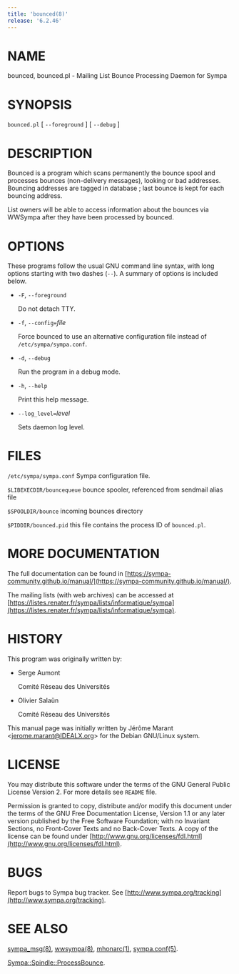 ```yaml
---
title: 'bounced(8)'
release: '6.2.46'
---
```


# NAME

bounced, bounced.pl - Mailing List Bounce Processing Daemon for Sympa

# SYNOPSIS

`bounced.pl` \[ `--foreground` \] \[ `--debug` \]

# DESCRIPTION

Bounced is a program which scans permanently the bounce spool and
processes bounces (non-delivery messages), looking or bad addresses.
Bouncing addresses are tagged in database ; last bounce is kept for
each bouncing address.

List owners will be able to access information about the bounces
via WWSympa after they have been processed by bounced.

# OPTIONS

These programs follow the usual GNU command line syntax,
with long options starting with two dashes (`--`).  A summary of
options is included below.

- `-F`, `--foreground`

    Do not detach TTY.

- `-f`, `--config=`_file_

    Force bounced to use an alternative configuration file instead
    of `/etc/sympa/sympa.conf`.

- `-d`, `--debug`

    Run the program in a debug mode.

- `-h`, `--help`

    Print this help message.

- `--log_level=`_level_

    Sets daemon log level.

# FILES

`/etc/sympa/sympa.conf` Sympa configuration file.

`$LIBEXECDIR/bouncequeue` bounce spooler, referenced from sendmail alias file

`$SPOOLDIR/bounce` incoming bounces directory

`$PIDDIR/bounced.pid` this file contains the process ID
of `bounced.pl`.

# MORE DOCUMENTATION

The full documentation can be
found in [https://sympa-community.github.io/manual/](https://sympa-community.github.io/manual/).

The mailing lists (with web archives) can be accessed at
[https://listes.renater.fr/sympa/lists/informatique/sympa](https://listes.renater.fr/sympa/lists/informatique/sympa).

# HISTORY

This program was originally written by:

- Serge Aumont

    Comité Réseau des Universités

- Olivier Salaün

    Comité Réseau des Universités

This manual page was initially written by
Jérôme Marant &lt;jerome.marant@IDEALX.org>
for the Debian GNU/Linux system.

# LICENSE

You may distribute this software under the terms of the GNU General
Public License Version 2.  For more details see `README` file.

Permission is granted to copy, distribute and/or modify this document
under the terms of the GNU Free Documentation License, Version 1.1 or
any later version published by the Free Software Foundation; with no
Invariant Sections, no Front-Cover Texts and no Back-Cover Texts.  A
copy of the license can be found under
[http://www.gnu.org/licenses/fdl.html](http://www.gnu.org/licenses/fdl.html).

# BUGS

Report bugs to Sympa bug tracker.
See [http://www.sympa.org/tracking](http://www.sympa.org/tracking).

# SEE ALSO

[sympa\_msg(8)](./sympa_msg.8.md), [wwsympa(8)](./wwsympa.8.md), [mhonarc(1)](./mhonarc.1.md), [sympa.conf(5)](./sympa.conf.5.md).

[Sympa::Spindle::ProcessBounce](./Sympa-Spindle-ProcessBounce.3.md).
